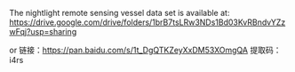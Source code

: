 The nightlight remote sensing vessel data set is available at:
https://drive.google.com/drive/folders/1brB7tsLRw3NDs1Bd03KvRBndvYZzwFqj?usp=sharing

or 
链接：https://pan.baidu.com/s/1t_DgQTKZeyXxDM53XOmgQA 
提取码：i4rs
